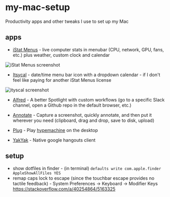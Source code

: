 # my-mac-setup
Productivity apps and other tweaks I use to set up my Mac

## apps

* [iStat Menus](https://bjango.com/mac/istatmenus/) - live computer stats in menubar (CPU, network, GPU, fans, etc.) plus weather, custom clock and calendar

![iStat Menus screenshot](https://bjango.com/images/mac/istatmenus6/menubars.jpg)

* [Itsycal](https://www.mowglii.com/itsycal/datetime.html) - date/time menu bar icon with a dropdown calendar - if I don't feel like paying for another iStat Menus license

![ityscal screenshot](https://www.mowglii.com/itsycal/itsycalbanner2.png)

* [Alfred](https://www.alfredapp.com/) - A better Spotlight with custom workflows (go to a specific Slack channel, open a Github repo in the default browser, etc.)

* [Annotate](https://itunes.apple.com/us/app/annotate-capture-and-share/id918207447?mt=12) - Capture a screenshot, quickly annotate, and then put it wherever you need (clipboard, drag and drop, save to disk, upload)

* [Plug](https://www.plugformac.com/) - Play [hypemachine](https://hypem.com) on the desktop

* [YakYak](https://github.com/yakyak/yakyak) - Native google hangouts client

## setup

* show dotfiles in finder - (in terminal) `defaults write com.apple.finder AppleShowAllFiles YES`
* remap caps lock to escape (since the touchbar escape provides no tactile feedback) - System Preferences -> Keyboard -> Modifier Keys https://stackoverflow.com/a/40254864/5163325
